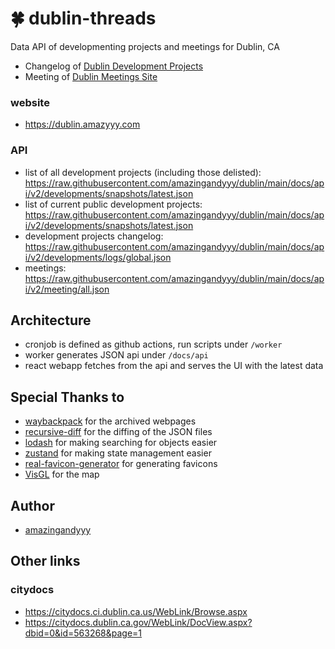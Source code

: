 # 🍀 dublin-threads

Data API of developmenting projects and meetings for Dublin, CA

- Changelog of [Dublin Development Projects](https://dublin-development.icitywork.com/)
- Meeting of [Dublin Meetings Site]([https://dublin-development.icitywork.com/](https://dublin.ca.gov/1604/Meetings-Agendas-Minutes-Video-on-Demand))

### website

- https://dublin.amazyyy.com

### API

- list of all development projects (including those delisted): https://raw.githubusercontent.com/amazingandyyy/dublin/main/docs/api/v2/developments/snapshots/latest.json
- list of current public development projects: https://raw.githubusercontent.com/amazingandyyy/dublin/main/docs/api/v2/developments/snapshots/latest.json
- development projects changelog: https://raw.githubusercontent.com/amazingandyyy/dublin/main/docs/api/v2/developments/logs/global.json
- meetings: https://raw.githubusercontent.com/amazingandyyy/dublin/main/docs/api/v2/meeting/all.json

## Architecture

- cronjob is defined as github actions, run scripts under `/worker`
- worker generates JSON api under `/docs/api`
- react webapp fetches from the api and serves the UI with the latest data

## Special Thanks to

- [waybackpack](https://github.com/jsvine/waybackpack) for the archived webpages
- [recursive-diff](https://www.npmjs.com/package/recursive-diff) for the diffing of the JSON files
- [lodash](https://lodash.com/) for making searching for objects easier
- [zustand](https://github.com/pmndrs/zustand) for making state management easier
- [real-favicon-generator](https://realfavicongenerator.net/favicon_result) for generating favicons
- [VisGL](https://visgl.github.io/react-map-gl/docs/get-started) for the map

## Author

- [amazingandyyy](github.com/amazingandyyy)

## Other links

### citydocs

- https://citydocs.ci.dublin.ca.us/WebLink/Browse.aspx
- https://citydocs.dublin.ca.gov/WebLink/DocView.aspx?dbid=0&id=563268&page=1
